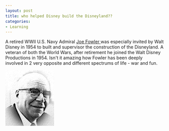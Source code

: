 ```yaml
---
layout: post
title: who helped Disney build the Disneyland??
categories:
- Learning
---
```



A retired WWII U.S. Navy Admiral [Joe Fowler ](http://www.disneylandtoday.com/Legends/jfowler.htm)was especially invited by Walt Disney in 1954 to built and supervisor the construction of the Disneyland. A veteran of both the World Wars, after retirement he joined the Walt Disney Productions in 1954. Isn't it amazing how Fowler has been deeply involved in 2 very opposite and different spectrums of life - war and fun.

![](/img/disney45378989032754fowler.jpg)
